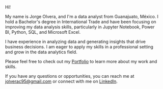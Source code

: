 Hi!

My name is Jorge Olvera, and I'm a data analyst from Guanajuato, México. I hold a Bachelor's degree in International Trade and have been focusing on improving my data analysis skills, particularly in Jupyter Notebook, Power BI, Python, SQL, and Microsoft Excel.

I have experience in analyzing data and generating insights that drive business decisions. I am eager to apply my skills in a professional setting and grow in the data analytics field.

Please feel free to check out my [Portfolio](https://github.com/jolverac/Data-Analyst-Portfolio) to learn more about my work and skills.

If you have any questions or opportunities, you can reach me at jolverac95@gmail.com or connect with me on [LinkedIn](https://linkedin.com/in/jolverac/).
